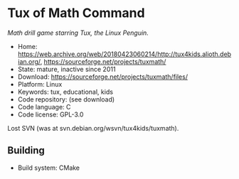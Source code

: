 # Tux of Math Command

_Math drill game starring Tux, the Linux Penguin._

- Home: https://web.archive.org/web/20180423060214/http://tux4kids.alioth.debian.org/, https://sourceforge.net/projects/tuxmath/
- State: mature, inactive since 2011 
- Download: https://sourceforge.net/projects/tuxmath/files/
- Platform: Linux
- Keywords: tux, educational, kids
- Code repository: (see download)
- Code language: C
- Code license: GPL-3.0

Lost SVN (was at svn.debian.org/wsvn/tux4kids/tuxmath).

## Building

- Build system: CMake

